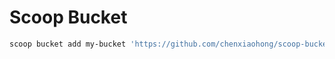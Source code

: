 # Scoop Bucket

```powershell
scoop bucket add my-bucket 'https://github.com/chenxiaohong/scoop-bucket.git'
```
